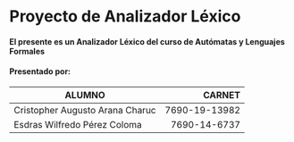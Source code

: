 # Proyecto de Analizador Léxico
#### El presente es un Analizador Léxico del curso de Autómatas y Lenguajes Formales
#### Presentado por:

|             ALUMNO              |    CARNET     | 
| ------------------------------- | -------------:|
| Cristopher Augusto Arana Charuc | 7690-19-13982 |
| Esdras Wilfredo Pérez Coloma    | 7690-14-6737  |
